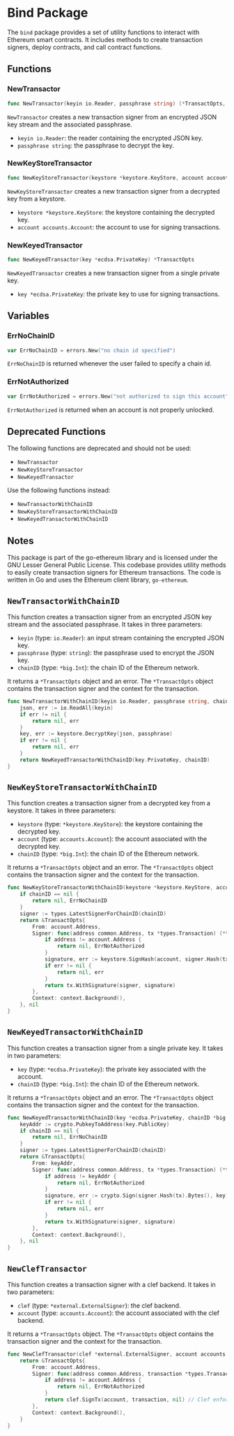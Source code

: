 # Bind Package

The `bind` package provides a set of utility functions to interact with Ethereum smart contracts. It includes methods to create transaction signers, deploy contracts, and call contract functions.

## Functions

### NewTransactor

```go
func NewTransactor(keyin io.Reader, passphrase string) (*TransactOpts, error)
```

`NewTransactor` creates a new transaction signer from an encrypted JSON key stream and the associated passphrase.

- `keyin io.Reader`: the reader containing the encrypted JSON key.
- `passphrase string`: the passphrase to decrypt the key.

### NewKeyStoreTransactor

```go
func NewKeyStoreTransactor(keystore *keystore.KeyStore, account accounts.Account) (*TransactOpts, error)
```

`NewKeyStoreTransactor` creates a new transaction signer from a decrypted key from a keystore.

- `keystore *keystore.KeyStore`: the keystore containing the decrypted key.
- `account accounts.Account`: the account to use for signing transactions.

### NewKeyedTransactor

```go
func NewKeyedTransactor(key *ecdsa.PrivateKey) *TransactOpts
```

`NewKeyedTransactor` creates a new transaction signer from a single private key.

- `key *ecdsa.PrivateKey`: the private key to use for signing transactions.

## Variables

### ErrNoChainID

```go
var ErrNoChainID = errors.New("no chain id specified")
```

`ErrNoChainID` is returned whenever the user failed to specify a chain id.

### ErrNotAuthorized

```go
var ErrNotAuthorized = errors.New("not authorized to sign this account")
```

`ErrNotAuthorized` is returned when an account is not properly unlocked.

## Deprecated Functions

The following functions are deprecated and should not be used:

- `NewTransactor`
- `NewKeyStoreTransactor`
- `NewKeyedTransactor`

Use the following functions instead:

- `NewTransactorWithChainID`
- `NewKeyStoreTransactorWithChainID`
- `NewKeyedTransactorWithChainID`

## Notes

This package is part of the go-ethereum library and is licensed under the GNU Lesser General Public License. This codebase provides utility methods to easily create transaction signers for Ethereum transactions. The code is written in Go and uses the Ethereum client library, `go-ethereum`.

## `NewTransactorWithChainID`

This function creates a transaction signer from an encrypted JSON key stream and the associated passphrase. It takes in three parameters:

- `keyin` (type: `io.Reader`): an input stream containing the encrypted JSON key.
- `passphrase` (type: `string`): the passphrase used to encrypt the JSON key.
- `chainID` (type: `*big.Int`): the chain ID of the Ethereum network.

It returns a `*TransactOpts` object and an error. The `*TransactOpts` object contains the transaction signer and the context for the transaction.

```go
func NewTransactorWithChainID(keyin io.Reader, passphrase string, chainID *big.Int) (*TransactOpts, error) {
	json, err := io.ReadAll(keyin)
	if err != nil {
		return nil, err
	}
	key, err := keystore.DecryptKey(json, passphrase)
	if err != nil {
		return nil, err
	}
	return NewKeyedTransactorWithChainID(key.PrivateKey, chainID)
}
```

## `NewKeyStoreTransactorWithChainID`

This function creates a transaction signer from a decrypted key from a keystore. It takes in three parameters:

- `keystore` (type: `*keystore.KeyStore`): the keystore containing the decrypted key.
- `account` (type: `accounts.Account`): the account associated with the decrypted key.
- `chainID` (type: `*big.Int`): the chain ID of the Ethereum network.

It returns a `*TransactOpts` object and an error. The `*TransactOpts` object contains the transaction signer and the context for the transaction.

```go
func NewKeyStoreTransactorWithChainID(keystore *keystore.KeyStore, account accounts.Account, chainID *big.Int) (*TransactOpts, error) {
	if chainID == nil {
		return nil, ErrNoChainID
	}
	signer := types.LatestSignerForChainID(chainID)
	return &TransactOpts{
		From: account.Address,
		Signer: func(address common.Address, tx *types.Transaction) (*types.Transaction, error) {
			if address != account.Address {
				return nil, ErrNotAuthorized
			}
			signature, err := keystore.SignHash(account, signer.Hash(tx).Bytes())
			if err != nil {
				return nil, err
			}
			return tx.WithSignature(signer, signature)
		},
		Context: context.Background(),
	}, nil
}
```

## `NewKeyedTransactorWithChainID`

This function creates a transaction signer from a single private key. It takes in two parameters:

- `key` (type: `*ecdsa.PrivateKey`): the private key associated with the account.
- `chainID` (type: `*big.Int`): the chain ID of the Ethereum network.

It returns a `*TransactOpts` object and an error. The `*TransactOpts` object contains the transaction signer and the context for the transaction.

```go
func NewKeyedTransactorWithChainID(key *ecdsa.PrivateKey, chainID *big.Int) (*TransactOpts, error) {
	keyAddr := crypto.PubkeyToAddress(key.PublicKey)
	if chainID == nil {
		return nil, ErrNoChainID
	}
	signer := types.LatestSignerForChainID(chainID)
	return &TransactOpts{
		From: keyAddr,
		Signer: func(address common.Address, tx *types.Transaction) (*types.Transaction, error) {
			if address != keyAddr {
				return nil, ErrNotAuthorized
			}
			signature, err := crypto.Sign(signer.Hash(tx).Bytes(), key)
			if err != nil {
				return nil, err
			}
			return tx.WithSignature(signer, signature)
		},
		Context: context.Background(),
	}, nil
}
```

## `NewClefTransactor`

This function creates a transaction signer with a clef backend. It takes in two parameters:

- `clef` (type: `*external.ExternalSigner`): the clef backend.
- `account` (type: `accounts.Account`): the account associated with the clef backend.

It returns a `*TransactOpts` object. The `*TransactOpts` object contains the transaction signer and the context for the transaction.

```go
func NewClefTransactor(clef *external.ExternalSigner, account accounts.Account) *TransactOpts {
	return &TransactOpts{
		From: account.Address,
		Signer: func(address common.Address, transaction *types.Transaction) (*types.Transaction, error) {
			if address != account.Address {
				return nil, ErrNotAuthorized
			}
			return clef.SignTx(account, transaction, nil) // Clef enforces its own chain id
		},
		Context: context.Background(),
	}
}
```